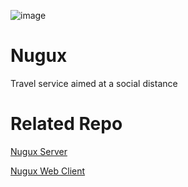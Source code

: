 ![image](https://user-images.githubusercontent.com/10369528/87298663-83085c80-c545-11ea-867b-15fce2ba8d58.png)


# Nugux
Travel service aimed at a social distance

# Related Repo
[Nugux Server](https://github.com/Nugux/Nugux-api-server)

[Nugux Web Client](https://github.com/Nugux/Nugux-fe)


